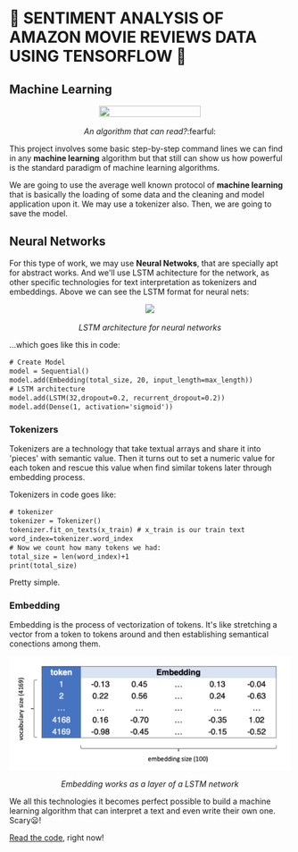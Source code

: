 # 📃 SENTIMENT ANALYSIS OF AMAZON MOVIE REVIEWS DATA USING TENSORFLOW :scroll:
 
## Machine Learning

<div align="center"><img src="https://images.unsplash.com/photo-1506880018603-83d5b814b5a6?ixlib=rb-1.2.1&ixid=MnwxMjA3fDB8MHxzZWFyY2h8MXx8cmVhZGluZ3xlbnwwfHwwfHw%3D&w=1000&q=80" width=60% height=60%><p><i>An algorithm that can read?</i>:fearful:</p></div>

This project involves some basic step-by-step command lines we can find in any **machine learning** algorithm but that still can show us how powerful is the standard paradigm of machine learning algorithms. 

We are going to use the average well known protocol of **machine learning** that is basically the loading of some data and the cleaning and model application upon it. We may use a tokenizer also. Then, we are going to save the model.

## Neural Networks

For this type of work, we may use **Neural Netwoks**, that are specially apt for abstract works. And we'll use LSTM achitecture for the network, as other specific technologies for text interpretation as tokenizers and embeddings. Above we can see the LSTM format for neural nets:

<div align="center"><img src="https://miguelrferreiraf.github.io/images/lstm_neuron.PNG?raw=true"><p><i>LSTM architecture for neural networks</i></p></div>

...which goes like this in code:

```
# Create Model
model = Sequential()
model.add(Embedding(total_size, 20, input_length=max_length))
# LSTM architecture
model.add(LSTM(32,dropout=0.2, recurrent_dropout=0.2))
model.add(Dense(1, activation='sigmoid'))
```

### Tokenizers

Tokenizers are a technology that take textual arrays and share it into 'pieces' with semantic value. Then it turns out to set a numeric value for each token and rescue this value when find similar tokens later through embedding process.

Tokenizers in code goes like:

```
# tokenizer
tokenizer = Tokenizer()
tokenizer.fit_on_texts(x_train) # x_train is our train text
word_index=tokenizer.word_index
# Now we count how many tokens we had:
total_size = len(word_index)+1
print(total_size)
```

Pretty simple.

### Embedding

Embedding is the process of vectorization of tokens. It's like stretching a vector from a token to tokens around and then establishing semantical conections among them. 

<div align="center"><img src="images/embedding.PNG"><p><i>Embedding works as a layer of a LSTM network</i></p></div>

We all this technologies it becomes perfect possible to build a machine learning algorithm that can interpret a text and even write their own one. Scary:frowning:!

[Read the code](https://github.com/miguelrferreiraf/neural_nets_amazon_reviews/blob/master/sentiment_analysis_reviews.ipynb), right now!
